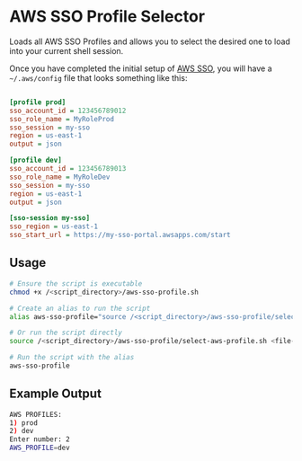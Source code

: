 # AWS SSO Profile Selector

Loads all AWS SSO Profiles and allows you to select the desired one to load into your current shell session.

Once you have completed the initial setup of [AWS SSO](https://docs.aws.amazon.com/cli/latest/userguide/sso-configure-profile-token.html), you will have a `~/.aws/config` file that looks something like this:
    
```ini

[profile prod]
sso_account_id = 123456789012
sso_role_name = MyRoleProd
sso_session = my-sso
region = us-east-1
output = json

[profile dev]
sso_account_id = 123456789013
sso_role_name = MyRoleDev
sso_session = my-sso
region = us-east-1
output = json

[sso-session my-sso]
sso_region = us-east-1
sso_start_url = https://my-sso-portal.awsapps.com/start
```

## Usage

```bash
# Ensure the script is executable
chmod +x /<script_directory>/aws-sso-profile.sh

# Create an alias to run the script
alias aws-sso-profile="source /<script_directory>/aws-sso-profile/select-aws-profile.sh <file-path-to-python-script>"

# Or run the script directly
source /<script_directory>/aws-sso-profile/select-aws-profile.sh <file-path-to-python-script>

# Run the script with the alias
aws-sso-profile
```

## Example Output

```bash
AWS PROFILES: 
1) prod
2) dev
Enter number: 2
AWS_PROFILE=dev
```
